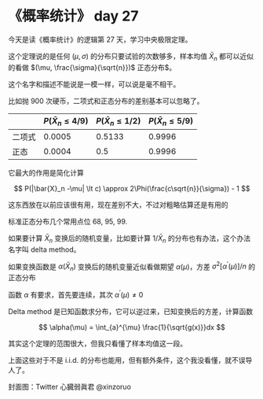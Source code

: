 # 《概率统计》 day 27

今天是读《概率统计》的逻辑第 27 天，学习中央极限定理。

这个定理说的是任何 $(\mu, \sigma)$ 的分布只要试验的次数够多，样本均值 $\bar{X}_n$ 都可以近似的看做 $(\mu, \frac{\sigma}{\sqrt{n}})$ 正态分布$。

这个名字和描述不能说是一模一样，可以说是毫不相干。

比如抛 900 次硬币，二项式和正态分布的差别基本可以忽略了。

<!-- 正面次数的分布，正常用二项式分布，方便计算也可以近似的用正态分布 -->

<!-- 二项式

$$
f(x|900, 0.5) = \binom{900}{x}0.5^x0.5^{900-x}
$$

近似的正态分布

$$
\mu = 900 * E(X_i) = 450
$$

$$
\sigma^2 = 900 * Var(X_i) = 225
$$

$$
f(x|\mu, \sigma) = \frac{1}{\sqrt{2\pi}\sigma}e^{-\frac{1}{2}(\frac{x-\mu}{\sigma})^2}
$$ -->

||$P(\bar{X}_n \le 4/9)$|$P(\bar{X}_n \le 1/2)$|$P(\bar{X}_n \le 5/9)$|
|--|--|--|--|
|二项式|0.0005|0.5133|0.9996|
|正态|0.0004|0.5|0.9996|


它最大的作用是简化计算

$$
P(|\bar{X}_n -\mu| \lt c) \approx 2\Phi(\frac{c\sqrt{n}}{\sigma}) - 1
$$

这东西放在以前应该很有用，现在差别不大，不过对粗略估算还是有用的

标准正态分布几个常用点位 68, 95, 99.

如果要计算 $\bar{X}_n$ 变换后的随机变量，比如要计算 $1/\bar{X}_n$ 的分布也有办法，这个办法名字叫 delta method。

如果变换函数是 $\alpha(\bar{X}_n)$ 变换后的随机变量近似看做期望 $\alpha(\mu)$，方差 $\sigma^2[\alpha^{'}(\mu)]/n$ 的正态分布

函数 $\alpha$ 有要求，首先要连续，其次 $\alpha^{'}(\mu) \ne 0$

Delta method 是已知函数求分布，它可以逆过来，已知变换后的方差，计算函数

$$
\alpha(\mu) = \int_{a}^{\mu} \frac{1}{\sqrt{g(x)}}dx
$$



其实这个定理的范围很大，但我只看懂了样本均值这一段。

上面这些对于不是 i.i.d. 的分布也能用，但有额外条件，这个我没看懂，就不误导人了。

封面图：Twitter 心臓弱眞君 @xinzoruo